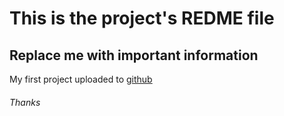 # This is the project's REDME file

## Replace me with important information

My first project uploaded to [github](www.github.com)

###### Thanks